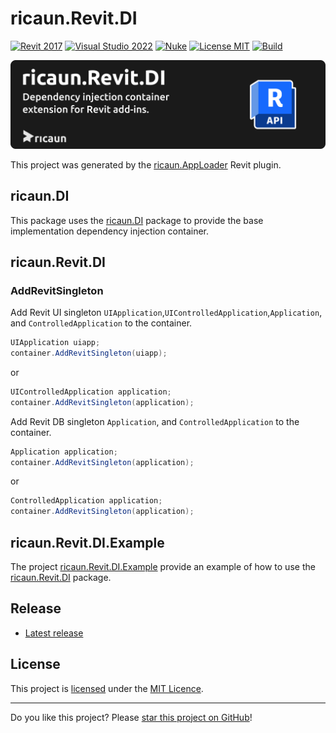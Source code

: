 # ricaun.Revit.DI

[![Revit 2017](https://img.shields.io/badge/Revit-2017+-blue.svg)](https://github.com/ricaun-io/ricaun.Revit.DI)
[![Visual Studio 2022](https://img.shields.io/badge/Visual%20Studio-2022-blue)](https://github.com/ricaun-io/ricaun.Revit.DI)
[![Nuke](https://img.shields.io/badge/Nuke-Build-blue)](https://nuke.build/)
[![License MIT](https://img.shields.io/badge/License-MIT-blue.svg)](LICENSE)
[![Build](https://github.com/ricaun-io/ricaun.Revit.DI/actions/workflows/Build.yml/badge.svg)](https://github.com/ricaun-io/ricaun.Revit.DI/actions)

[![ricaun.Revit.DI](https://raw.githubusercontent.com/ricaun/test-assets/main/assets/ricaun.Revit.DI.png)](https://github.com/ricaun-io/ricaun.Revit.DI)

This project was generated by the [ricaun.AppLoader](https://ricaun.com/AppLoader/) Revit plugin.

## ricaun.DI

This package uses the [ricaun.DI](https://github.com/ricaun-io/ricaun.DI) package to provide the base implementation dependency injection container.

## ricaun.Revit.DI

### AddRevitSingleton

Add Revit UI singleton `UIApplication`,`UIControlledApplication`,`Application`, and `ControlledApplication` to the container.
```C#
UIApplication uiapp;
container.AddRevitSingleton(uiapp);
```
or
```C#
UIControlledApplication application;
container.AddRevitSingleton(application);
```

Add Revit DB singleton `Application`, and `ControlledApplication` to the container.
```C#
Application application;
container.AddRevitSingleton(application);
```
or
```C#
ControlledApplication application;
container.AddRevitSingleton(application);
```

## ricaun.Revit.DI.Example

The project [ricaun.Revit.DI.Example](ricaun.Revit.DI.Example) provide an example of how to use the [ricaun.Revit.DI](https://github.com/ricaun-io/ricaun.Revit.DI) package.

## Release

* [Latest release](https://github.com/ricaun-io/ricaun.Revit.DI/releases/latest)

## License

This project is [licensed](LICENSE) under the [MIT Licence](https://en.wikipedia.org/wiki/MIT_License).

---

Do you like this project? Please [star this project on GitHub](https://github.com/ricaun-io/ricaun.Revit.DI/stargazers)!